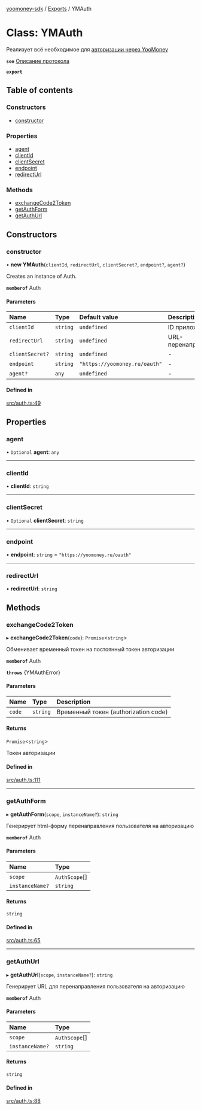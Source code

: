 [yoomoney-sdk](../README.md) / [Exports](../modules.md) / YMAuth

# Class: YMAuth

Реализует всё необходимое для [авторизации через YooMoney](https://yoomoney.ru/docs/wallet/using-api/authorization/basics)

**`see`** [Описание протокола](https://yoomoney.ru/docs/wallet/using-api/authorization/basics)

**`export`**

## Table of contents

### Constructors

- [constructor](YMAuth.md#constructor)

### Properties

- [agent](YMAuth.md#agent)
- [clientId](YMAuth.md#clientid)
- [clientSecret](YMAuth.md#clientsecret)
- [endpoint](YMAuth.md#endpoint)
- [redirectUrl](YMAuth.md#redirecturl)

### Methods

- [exchangeCode2Token](YMAuth.md#exchangecode2token)
- [getAuthForm](YMAuth.md#getauthform)
- [getAuthUrl](YMAuth.md#getauthurl)

## Constructors

### constructor

• **new YMAuth**(`clientId`, `redirectUrl`, `clientSecret?`, `endpoint?`, `agent?`)

Creates an instance of Auth.

**`memberof`** Auth

#### Parameters

| Name | Type | Default value | Description |
| :------ | :------ | :------ | :------ |
| `clientId` | `string` | `undefined` | ID приложения |
| `redirectUrl` | `string` | `undefined` | URL-перенаправления |
| `clientSecret?` | `string` | `undefined` | - |
| `endpoint` | `string` | `"https://yoomoney.ru/oauth"` | - |
| `agent?` | `any` | `undefined` | - |

#### Defined in

[src/auth.ts:49](https://github.com/AlexXanderGrib/yoomoney-sdk/blob/1af3086/src/auth.ts#L49)

## Properties

### agent

• `Optional` **agent**: `any`

___

### clientId

• **clientId**: `string`

___

### clientSecret

• `Optional` **clientSecret**: `string`

___

### endpoint

• **endpoint**: `string` = `"https://yoomoney.ru/oauth"`

___

### redirectUrl

• **redirectUrl**: `string`

## Methods

### exchangeCode2Token

▸ **exchangeCode2Token**(`code`): `Promise`<`string`\>

Обменивает временный токен на постоянный токен авторизации

**`memberof`** Auth

**`throws`** {YMAuthError}

#### Parameters

| Name | Type | Description |
| :------ | :------ | :------ |
| `code` | `string` | Временный токен (authorization code) |

#### Returns

`Promise`<`string`\>

Токен авторизации

#### Defined in

[src/auth.ts:111](https://github.com/AlexXanderGrib/yoomoney-sdk/blob/1af3086/src/auth.ts#L111)

___

### getAuthForm

▸ **getAuthForm**(`scope`, `instanceName?`): `string`

Генерирует html-форму перенаправления пользователя на авторизацию

**`memberof`** Auth

#### Parameters

| Name | Type |
| :------ | :------ |
| `scope` | `AuthScope`[] |
| `instanceName?` | `string` |

#### Returns

`string`

#### Defined in

[src/auth.ts:65](https://github.com/AlexXanderGrib/yoomoney-sdk/blob/1af3086/src/auth.ts#L65)

___

### getAuthUrl

▸ **getAuthUrl**(`scope`, `instanceName?`): `string`

Генерирует URL для перенаправления пользователя на авторизацию

**`memberof`** Auth

#### Parameters

| Name | Type |
| :------ | :------ |
| `scope` | `AuthScope`[] |
| `instanceName?` | `string` |

#### Returns

`string`

#### Defined in

[src/auth.ts:88](https://github.com/AlexXanderGrib/yoomoney-sdk/blob/1af3086/src/auth.ts#L88)
